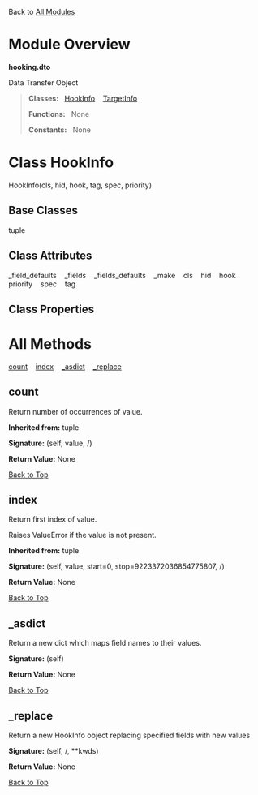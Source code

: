 Back to [All Modules](https://github.com/pyrustic/hooking/blob/master/docs/modules/README.md#readme)

# Module Overview

**hooking.dto**
 
Data Transfer Object

> **Classes:** &nbsp; [HookInfo](https://github.com/pyrustic/hooking/blob/master/docs/modules/content/hooking.dto/content/classes/HookInfo.md#class-hookinfo) &nbsp;&nbsp; [TargetInfo](https://github.com/pyrustic/hooking/blob/master/docs/modules/content/hooking.dto/content/classes/TargetInfo.md#class-targetinfo)
>
> **Functions:** &nbsp; None
>
> **Constants:** &nbsp; None

# Class HookInfo
HookInfo(cls, hid, hook, tag, spec, priority)

## Base Classes
tuple

## Class Attributes
\_field\_defaults &nbsp;&nbsp; \_fields &nbsp;&nbsp; \_fields\_defaults &nbsp;&nbsp; \_make &nbsp;&nbsp; cls &nbsp;&nbsp; hid &nbsp;&nbsp; hook &nbsp;&nbsp; priority &nbsp;&nbsp; spec &nbsp;&nbsp; tag

## Class Properties


# All Methods
[count](#count) &nbsp;&nbsp; [index](#index) &nbsp;&nbsp; [\_asdict](#_asdict) &nbsp;&nbsp; [\_replace](#_replace)

## count
Return number of occurrences of value.

**Inherited from:** tuple

**Signature:** (self, value, /)





**Return Value:** None

[Back to Top](#module-overview)


## index
Return first index of value.

Raises ValueError if the value is not present.

**Inherited from:** tuple

**Signature:** (self, value, start=0, stop=9223372036854775807, /)





**Return Value:** None

[Back to Top](#module-overview)


## \_asdict
Return a new dict which maps field names to their values.



**Signature:** (self)





**Return Value:** None

[Back to Top](#module-overview)


## \_replace
Return a new HookInfo object replacing specified fields with new values



**Signature:** (self, /, \*\*kwds)





**Return Value:** None

[Back to Top](#module-overview)



